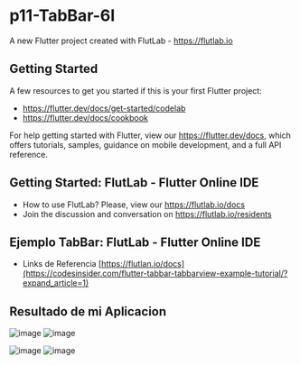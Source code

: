 # p11-TabBar-6I

A new Flutter project created with FlutLab - https://flutlab.io

## Getting Started

A few resources to get you started if this is your first Flutter project:

- https://flutter.dev/docs/get-started/codelab
- https://flutter.dev/docs/cookbook

For help getting started with Flutter, view our
https://flutter.dev/docs, which offers tutorials,
samples, guidance on mobile development, and a full API reference.

## Getting Started: FlutLab - Flutter Online IDE

- How to use FlutLab? Please, view our https://flutlab.io/docs
- Join the discussion and conversation on https://flutlab.io/residents

## Ejemplo TabBar: FlutLab - Flutter Online IDE

- Links de Referencia [https://flutlan.io/docs](https://codesinsider.com/flutter-tabbar-tabbarview-example-tutorial/?expand_article=1)

## Resultado de mi Aplicacion

![image](https://github.com/NevarezOrtegaEdna/p11-TabBar-6I/assets/143743281/ccae922a-6132-48d5-9fed-8233b83289aa)
![image](https://github.com/NevarezOrtegaEdna/p11-TabBar-6I/assets/143743281/89179853-5457-4485-8b8d-dd28eaed1368)

![image](https://github.com/NevarezOrtegaEdna/p11-TabBar-6I/assets/143743281/bad1267d-6646-4e7d-bfb9-aa3c14c30f1b)
![image](https://github.com/NevarezOrtegaEdna/p11-TabBar-6I/assets/143743281/e9ce15d3-5e64-4997-b4a9-caeca4c098bd)



